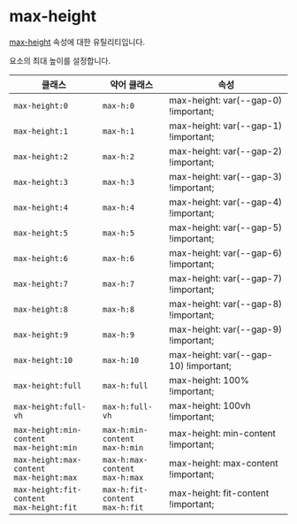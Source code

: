 # max-height

[max-height](https://developer.mozilla.org/en-US/docs/Web/CSS/max-height) 속성에 대한 유틸리티입니다.

요소의 최대 높이를 설정합니다.

<table>
  <thead>
    <tr>
      <th scope="col">클래스</th>
      <th scope="col">약어 클래스</th>
      <th scope="col">속성</th>
    </tr>
  </thead>
  <tbody>
  <!-- max-height: var(--gap-0) -->
<tr>
  <td><code>max-height:0</code></td>
  <td><code>max-h:0</code></td>
  <td><span class="code">max-height: var(--gap-0) !important;</span></td>
</tr>

<tr>
  <td><code>max-height:1</code></td>
  <td><code>max-h:1</code></td>
  <td><span class="code">max-height: var(--gap-1) !important;</span></td>
</tr>

<tr>
  <td><code>max-height:2</code></td>
  <td><code>max-h:2</code></td>
  <td><span class="code">max-height: var(--gap-2) !important;</span></td>
</tr>

<tr>
  <td><code>max-height:3</code></td>
  <td><code>max-h:3</code></td>
  <td><span class="code">max-height: var(--gap-3) !important;</span></td>
</tr>

<tr>
  <td><code>max-height:4</code></td>
  <td><code>max-h:4</code></td>
  <td><span class="code">max-height: var(--gap-4) !important;</span></td>
</tr>

<tr>
  <td><code>max-height:5</code></td>
  <td><code>max-h:5</code></td>
  <td><span class="code">max-height: var(--gap-5) !important;</span></td>
</tr>

<tr>
  <td><code>max-height:6</code></td>
  <td><code>max-h:6</code></td>
  <td><span class="code">max-height: var(--gap-6) !important;</span></td>
</tr>

<tr>
  <td><code>max-height:7</code></td>
  <td><code>max-h:7</code></td>
  <td><span class="code">max-height: var(--gap-7) !important;</span></td>
</tr>

<tr>
  <td><code>max-height:8</code></td>
  <td><code>max-h:8</code></td>
  <td><span class="code">max-height: var(--gap-8) !important;</span></td>
</tr>

<tr>
  <td><code>max-height:9</code></td>
  <td><code>max-h:9</code></td>
  <td><span class="code">max-height: var(--gap-9) !important;</span></td>
</tr>

<tr>
  <td><code>max-height:10</code></td>
  <td><code>max-h:10</code></td>
  <td><span class="code">max-height: var(--gap-10) !important;</span></td>
</tr>

<tr>
  <td><code>max-height:full</code></td>
  <td><code>max-h:full</code></td>
  <td><span class="code">max-height: 100% !important;</span></td>
</tr>

<tr>
  <td><code>max-height:full-vh</code></td>
  <td><code>max-h:full-vh</code></td>
  <td><span class="code">max-height: 100vh !important;</span></td>
</tr>

<tr>
    <td>
        <code>max-height:min-content</code><br>
        <code>max-height:min</code>
    </td>
    <td>
        <code>max-h:min-content</code><br>
        <code>max-h:min</code>
    </td>
    <td><span class="code">max-height: min-content !important;</span></td>
</tr>

<tr>
    <td>
        <code>max-height:max-content</code><br>
        <code>max-height:max</code>
    </td>
    <td>
        <code>max-h:max-content</code><br>
        <code>max-h:max</code>
    </td>
    <td><span class="code">max-height: max-content !important;</span></td>
</tr>

<tr>
    <td>
        <code>max-height:fit-content</code><br>
        <code>max-height:fit</code>
    </td>
    <td>
        <code>max-h:fit-content</code><br>
        <code>max-h:fit</code>
    </td>
    <td><span class="code">max-height: fit-content !important;</span></td>
</tr>

  </tbody>

</table>
